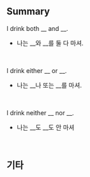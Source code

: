 ## Summary

I drink both __ and __.
- 나는 __와 __를 둘 다 마셔.

<br>

I drink either __ or __.
- 나는 __나 또는 __를 마셔.

<br>

I drink neither __ nor __.
- 나는 __도 __도 안 마셔

<br>

## 기타
